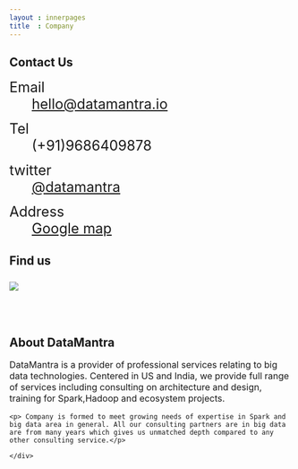 ```yaml
---
layout : innerpages
title  : Company
---
```

<style type="text/css">
  dt,dd{
    
    font-size: 25px;
  }  
   
  p {
  	font-size: 16px;
  }

</style>

<div class="row" style="padding-bottom:10%;"> 
	<div class="col-md-4">
	    <h2 >Contact Us</h2>		
		<dl class="dl-horizontal">
			<dt> Email </dt>
			<dd><a href="mailto:hello@datamantra.io">   hello@datamantra.io</a></dd>     
		</dl>
		<dl class="dl-horizontal">             
			<dt> Tel </dt>
			<dd>(+91)9686409878</dd>  
		</dl>                
		<dl class="dl-horizontal">             
			<dt> twitter </dt>
			<dd><a href="http://twitter.com/datamantra">@datamantra</a></dd>  
		</dl> 
		<dl class="dl-horizontal visible-xs">             
			<dt> Address </dt>
			<dd><a href="http://maps.google.com/maps?f=q&amp;source=embed&amp;hl=en&amp;geocode=&amp;q=6+Gloucester+Road,+Brighton,+BN1+4EW&amp;aq=&amp;sll=50.827034,-0.136393&amp;sspn=0.012162,0.013518&amp;g=6+Gloucester+Road,+Brighton,+BN1+4EW&amp;ie=UTF8&amp;hq=&amp;hnear=6+Gloucester+Road,+Brighton,+BN1+4EW&amp;ll=50.827034,-0.136393&amp;spn=0.011722,0.027788&amp;t=m&amp;z=14">Google map</a></dd>    
		</dl>                                  
	</div>
	<div class="col-md-2"></div>
	<div class="col-md-6 hidden-xs">		
			<h2 style="margin-bottom : 5%;"> Find us </h2>
		</dl>   
		<a class="map" target="_new" href="http://maps.google.com/maps?f=q&amp;source=embed&amp;hl=en&amp;geocode=&amp;q=6+Gloucester+Road,+Brighton,+BN1+4EW&amp;aq=&amp;sll=50.827034,-0.136393&amp;sspn=0.012162,0.013518&amp;g=6+Gloucester+Road,+Brighton,+BN1+4EW&amp;ie=UTF8&amp;hq=&amp;hnear=6+Gloucester+Road,+Brighton,+BN1+4EW&amp;ll=50.827034,-0.136393&amp;spn=0.011722,0.027788&amp;t=m&amp;z=14">
			<img src="http://maps.googleapis.com/maps/api/staticmap?center=50.827034,-0.136393&amp;size=410x410&amp;zoom=14&amp;markers=color:red%7C%7C50.827034,-0.136393&amp;sensor=false">
		</a>
	</div>    
</div>   

<div class="row" style="padding-bottom:10%;">
	<div class="col-md-12">
     <h2> About DataMantra </h2>
     <p> DataMantra is a provider of professional services relating to big data technologies. Centered in US and India, we provide full range of services including consulting on architecture and design, training for Spark,Hadoop and ecosystem projects. 
    </p>

    <p> Company is formed to meet growing needs of expertise in Spark and big data area in general. All our consulting partners are in big data are from many years which gives us unmatched depth compared to any other consulting service.</p>

	</div>
</div>